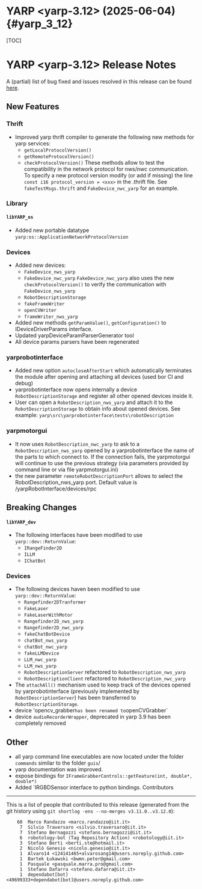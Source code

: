 YARP <yarp-3.12> (2025-06-04)                                         {#yarp_3_12}
=======================

[TOC]

YARP <yarp-3.12> Release Notes
========================


A (partial) list of bug fixed and issues resolved in this release can be found
[here](https://github.com/robotology/yarp/issues?q=label%3A%22Fixed+in%3A+YARP+yarp-3.11%22).

New Features
----------------

### Thrift

* Improved yarp thrift compiler to generate the following new methods for yarp services:
  - `getLocalProtocolVersion()`
  - `getRemoteProtocolVersion()`
  - `checkProtocolVersion()`
  These methods allow to test the compatibility in the network protocol for nws/nwc communication.
  To specify a new protocol version modify (or add if missing) the line `const i16 protocol_version = <xxx>` in the .thrift file. 
  See `fakeTestMsgs.thrift` and `FakeDevice_nwc_yarp` for an example.
 
### Library

#### `libYARP_os`

* Added new portable datatype `yarp:os::ApplicationNetworkProtocolVersion` 

### Devices

* Added new devices:
  - `FakeDevice_nws_yarp`
  - `FakeDevice_nwc_yarp`
 `FakeDevice_nwc_yarp` also uses the new `checkProtocolVersion()` to verify the communication with `FakeDevice_nws_yarp`
  - `RobotDescriptionStorage`
  - `fakeFrameWriter`
  - `openCVWriter`
  - `frameWriter_nws_yarp`
* Added new methods `getParamValue()`, `getConfiguration()` to IDeviceDriverParams interface.
* Updated yarpDeviceParamParserGenerator tool
* All device params parsers have been regenerated

### yarprobotinterface

* Added new option `autocloseAfterStart` which automatically terminates the module after opening and attaching all devices (used bor CI and debug)
* yarprobotinterface now opens internally a device `RobotDescriptionStorage` and register all other opened devices inside it.
* User can open a `RobotDescription_nws_yarp` and attach it to the `RobotDescriptionStorage` to obtain info about opened devices. See example: 
`yarp\src\yarprobotinterface\tests\robotDescription`

### yarpmotorgui

* It now uses `RobotDescription_nwc_yarp` to ask to a `RobotDescription_nws_yarp` opened by a yarprobotinterface the name of the parts to which connect to.
If the connection fails, the yarpmotorgui will continue to use the previous strategy (via parameters provided by command line or via file yarpmotorgui.ini)
* the new parameter `remoteRobotDescriptionPort` allows to select the RobotDescription_nws_yarp port. Default value is /yarpRobotInterface/devices/rpc

Breaking Changes
----------------

#### `libYARP_dev`

* The following interfaces have been modified to use `yarp::dev::ReturnValue`:
  - `IRangeFinder2D`
  - `ILLM`
  - `IChatBot`

### Devices

* The following devices haven been modified to use `yarp::dev::ReturnValue`:
  - `Rangefinder2DTranformer`
  - `FakeLaser`
  - `FakeLaserWithMotor`
  - `Rangefinder2D_nws_yarp`
  - `Rangefinder2D_nwc_yarp`
  - `fakeChatBotDevice`
  - `chatBot_nws_yarp`
  - `chatBot_nwc_yarp`
  - `fakeLLMDevice`
  - `LLM_nwc_yarp`
  - `LLM_nws_yarp`
  - `RobotDescriptionServer` refactored to `RobotDescription_nws_yarp`
  - `RobotDescriptionClient` refactored to `RobotDescription_nwc_yarp`
* The `attachAll()` mechanism used to keep track of the devices opened by yarprobotinterface (previously implemented by `RobotDescriptionServer`)
  has been transferred to `RobotDescriptionStorage`.
* device 'opencv_grabber` has been renamed to `openCVGrabber`
* device `audioRecorderWrapper`, deprecated in yarp 3.9 has been completely removed

Other
-----

* all yarp command line executables are now located under the folder `commands` similar to the folder `guis`/
* yarp documentation was improved.
* expose bindings for `IFrameGrabberControls::getFeature(int, double*, double*)`
* Added `IRGBDSensor interface to python bindings.
Contributors
------------

This is a list of people that contributed to this release (generated from the
git history using `git shortlog -ens --no-merges v3.11.0..v3.12.0`):

```
    60	Marco Randazzo <marco.randazzo@iit.it>
     7	Silvio Traversaro <silvio.traversaro@iit.it>
     7	Stefano Bernagozzi <stefano.bernagozzi@iit.it>
     6	robotology-bot (Tag Repository Action) <robotology@iit.it>
     3	Stefano Berti <berti.ste@hotmail.it>
     2	Nicolò Genesio <nicolo.genesio@iit.it>
     1	Alvaro14 <124141465+alvarosang14@users.noreply.github.com>
     1	Bartek Łukawski <bwmn.peter@gmail.com>
     1	Pasquale <pasquale.marra.pro@gmail.com>
     1	Stefano Dafarra <stefano.dafarra@iit.it>
     1	dependabot[bot] <49699333+dependabot[bot]@users.noreply.github.com>
```
